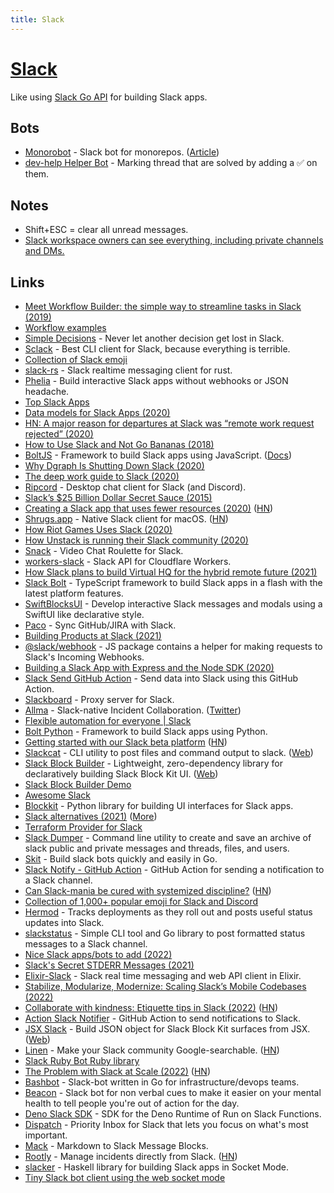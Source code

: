 ```yaml
---
title: Slack
---
```


# [Slack](https://slack.com)

Like using [Slack Go API](https://github.com/slack-go/slack) for building Slack apps.

## Bots

- [Monorobot](https://github.com/ahrefs/monorobot) - Slack bot for monorepos. ([Article](https://tech.ahrefs.com/monorobot-a-slack-bot-for-monorepos-374260e2ca43))
- [dev-help Helper Bot](https://github.com/artsy/dev-help-helper-bot) - Marking thread that are solved by adding a ✅ on them.

## Notes

- Shift+ESC = clear all unread messages.
- [Slack workspace owners can see everything, including private channels and DMs.](https://twitter.com/fasterthanlime/status/1452974665874423815)

## Links

- [Meet Workflow Builder: the simple way to streamline tasks in Slack (2019)](https://slackhq.com/automate-tasks-in-slack-with-workflow-builder)
- [Workflow examples](https://slack.com/intl/en-gb/slack-tips/workflow-builder-examples)
- [Simple Decisions](https://simplepoll.rocks/decisions/) - Never let another decision get lost in Slack.
- [Sclack](https://github.com/haskellcamargo/sclack) - Best CLI client for Slack, because everything is terrible.
- [Collection of Slack emoji](https://github.com/snipe/awesome-emoji)
- [slack-rs](https://github.com/slack-rs/slack-rs) - Slack realtime messaging client for rust.
- [Phelia](https://github.com/maxchehab/phelia) - Build interactive Slack apps without webhooks or JSON headache.
- [Top Slack Apps](https://slackrank.wilhelmklopp.com/)
- [Data models for Slack Apps (2020)](https://wilhelmklopp.com/posts/slack-database-modelling/)
- [HN: A major reason for departures at Slack was “remote work request rejected” (2020)](https://news.ycombinator.com/item?id=23297113)
- [How to Use Slack and Not Go Bananas (2018)](https://pspdfkit.com/blog/2018/how-to-use-slack-and-not-go-bananas/)
- [BoltJS](https://github.com/slackapi/bolt-js) - Framework to build Slack apps using JavaScript. ([Docs](https://slack.dev/bolt-js))
- [Why Dgraph Is Shutting Down Slack (2020)](https://dgraph.io/blog/post/dgraph-shutting-slack-using-discourse/)
- [The deep work guide to Slack (2020)](https://www.arun.is/blog/slack-guide/)
- [Ripcord](https://cancel.fm/ripcord/) - Desktop chat client for Slack (and Discord).
- [Slack’s \$25 Billion Dollar Secret Sauce (2015)](https://medium.com/@awilkinson/slack-s-2-8-billion-dollar-secret-sauce-5c5ec7117908)
- [Creating a Slack app that uses fewer resources (2020)](https://kofi.sexy/blog/slack-app-fewer-resources) ([HN](https://news.ycombinator.com/item?id=24743790))
- [Shrugs.app](https://shrugs.app/) - Native Slack client for macOS. ([HN](https://news.ycombinator.com/item?id=31926594))
- [How Riot Games Uses Slack (2020)](https://technology.riotgames.com/news/how-riot-games-uses-slack)
- [How Unstack is running their Slack community (2020)](https://buildwithusers.substack.com/p/a-peek-into-how-unstack-is-running)
- [Snack](https://aboutsnack.com/) - Video Chat Roulette for Slack.
- [workers-slack](https://github.com/sagi/workers-slack) - Slack API for Cloudflare Workers.
- [How Slack plans to build Virtual HQ for the hybrid remote future (2021)](https://twitter.com/noah_weiss/status/1375136823404605443)
- [Slack Bolt](https://github.com/KhushrajRathod/slack-bolt) - TypeScript framework to build Slack apps in a flash with the latest platform features.
- [SwiftBlocksUI](https://github.com/SwiftBlocksUI/SwiftBlocksUI) - Develop interactive Slack messages and modals using a SwiftUI like declarative style.
- [Paco](https://pacohq.com/) - Sync GitHub/JIRA with Slack.
- [Building Products at Slack (2021)](https://newsletter.bringthedonuts.com/p/building-products-at-slack)
- [@slack/webhook](https://www.npmjs.com/package/@slack/webhook) - JS package contains a helper for making requests to Slack's Incoming Webhooks.
- [Building a Slack App with Express and the Node SDK (2020)](https://www.javascriptjanuary.com/blog/building-a-slack-app-with-express-and-the-node-sdk)
- [Slack Send GitHub Action](https://github.com/slackapi/slack-github-action) - Send data into Slack using this GitHub Action.
- [Slackboard](https://github.com/cubicdaiya/slackboard) - Proxy server for Slack.
- [Allma](https://allma.io/) - Slack-native Incident Collaboration. ([Twitter](https://twitter.com/tryallma))
- [Flexible automation for everyone | Slack](https://api.slack.com/future)
- [Bolt Python](https://github.com/slackapi/bolt-python) - Framework to build Slack apps using Python.
- [Getting started with our Slack beta platform](https://api.slack.com/future/get-started) ([HN](https://news.ycombinator.com/item?id=29254197))
- [Slackcat](https://github.com/bcicen/slackcat) - CLI utility to post files and command output to slack. ([Web](http://slackcat.chat/))
- [Slack Block Builder](https://github.com/raycharius/slack-block-builder) - Lightweight, zero-dependency library for declaratively building Slack Block Kit UI. ([Web](https://www.blockbuilder.dev/#/))
- [Slack Block Builder Demo](https://github.com/raycharius/slack-block-builder-demo)
- [Awesome Slack](https://github.com/matiassingers/awesome-slack)
- [Blockkit](https://github.com/imryche/blockkit) - Python library for building UI interfaces for Slack apps.
- [Slack alternatives (2021)](https://twitter.com/sdw/status/1468308805939122181) ([More](https://twitter.com/sandofsky/status/1468259582317240321))
- [Terraform Provider for Slack](https://github.com/TimDurward/terraform-provider-slack)
- [Slack Dumper](https://github.com/rusq/slackdump) - Command line utility to create and save an archive of slack public and private messages and threads, files, and users.
- [Skit](https://github.com/spy16/skit) - Build slack bots quickly and easily in Go.
- [Slack Notify - GitHub Action](https://github.com/rtCamp/action-slack-notify) - GitHub Action for sending a notification to a Slack channel.
- [Can Slack-mania be cured with systemized discipline?](https://brandur.org/fragments/slack-mania) ([HN](https://news.ycombinator.com/item?id=30356901))
- [Collection of 1,000+ popular emoji for Slack and Discord](https://github.com/seanprashad/slackmoji)
- [Hermod](https://github.com/uswitch/hermod) - Tracks deployments as they roll out and posts useful status updates into Slack.
- [slackstatus](https://github.com/pteich/slackstatus) - Simple CLI tool and Go library to post formatted status messages to a Slack channel.
- [Nice Slack apps/bots to add (2022)](https://twitter.com/coreyhainesco/status/1503521371267088387)
- [Slack's Secret STDERR Messages (2021)](https://www.brendangregg.com/blog/2021-08-27/slack-crashes-secret-stderr.html)
- [Elixir-Slack](https://github.com/BlakeWilliams/Elixir-Slack) - Slack real time messaging and web API client in Elixir.
- [Stabilize, Modularize, Modernize: Scaling Slack’s Mobile Codebases (2022)](https://slack.engineering/stabilize-modularize-modernize-scaling-slacks-mobile-codebases-2/)
- [Collaborate with kindness: Etiquette tips in Slack (2022)](https://slack.com/intl/en-gb/blog/collaboration/etiquette-tips-in-slack) ([HN](https://news.ycombinator.com/item?id=30835070))
- [Action Slack Notifier](https://github.com/actions-ecosystem/action-slack-notifier) - GitHub Action to send notifications to Slack.
- [JSX Slack](https://github.com/yhatt/jsx-slack) - Build JSON object for Slack Block Kit surfaces from JSX. ([Web](https://jsx-slack.netlify.app/))
- [Linen](https://www.linen.dev/) - Make your Slack community Google-searchable. ([HN](https://news.ycombinator.com/item?id=31168882))
- [Slack Ruby Bot Ruby library](https://github.com/slack-ruby/slack-ruby-bot)
- [The Problem with Slack at Scale (2022)](https://liorn.substack.com/p/the-problem-with-slack?s=r) ([HN](https://news.ycombinator.com/item?id=31323227))
- [Bashbot](https://github.com/mathew-fleisch/bashbot) - Slack-bot written in Go for infrastructure/devops teams.
- [Beacon](https://github.com/dominikwilkowski/beacon) - Slack bot for non verbal cues to make it easier on your mental health to tell people you're out of action for the day.
- [Deno Slack SDK](https://github.com/slackapi/deno-slack-sdk) - SDK for the Deno Runtime of Run on Slack Functions.
- [Dispatch](https://www.dispatch.do/) - Priority Inbox for Slack that lets you focus on what's most important.
- [Mack](https://github.com/tryfabric/mack) - Markdown to Slack Message Blocks.
- [Rootly](https://rootly.com/) - Manage incidents directly from Slack. ([HN](https://news.ycombinator.com/item?id=31653985))
- [slacker](https://github.com/velveteer/slacker) - Haskell library for building Slack apps in Socket Mode.
- [Tiny Slack bot client using the web socket mode](https://github.com/ikawaha/slackbot)
